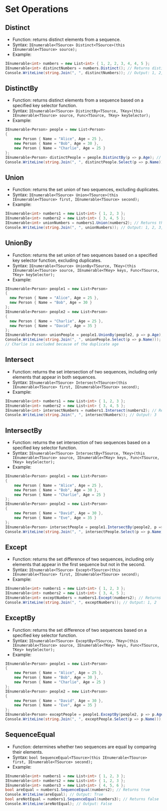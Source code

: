 # Set Operations

## Distinct

- Function: returns distinct elements from a sequence.
- Syntax: `IEnumerable<TSource> Distinct<TSource>(this IEnumerable<TSource> source);`
- Example:

```csharp
IEnumerable<int> numbers = new List<int> { 1, 2, 2, 3, 4, 4, 5 };
IEnumerable<int> distinctNumbers = numbers.Distinct(); // Returns distinct elements (1, 2, 3, 4, 5)
Console.WriteLine(string.Join(", ", distinctNumbers)); // Output: 1, 2, 3, 4, 5
```

## DistinctBy

- Function: returns distinct elements from a sequence based on a specified key selector function.
- Syntax: `IEnumerable<TSource> DistinctBy<TSource, TKey>(this IEnumerable<TSource> source, Func<TSource, TKey> keySelector);`
- Example:

```csharp
IEnumerable<Person> people = new List<Person>
{
    new Person { Name = "Alice", Age = 25 },
    new Person { Name = "Bob", Age = 30 },
    new Person { Name = "Charlie", Age = 25 }
};
IEnumerable<Person> distinctPeople = people.DistinctBy(p => p.Age); // Returns distinct elements based on Age
Console.WriteLine(string.Join(", ", distinctPeople.Select(p => p.Name))); // Output: Alice, Bob
```

## Union

- Function: returns the set union of two sequences, excluding duplicates.
- Syntax: `IEnumerable<TSource> Union<TSource>(this IEnumerable<TSource> first, IEnumerable<TSource> second);`
- Example:

```csharp
IEnumerable<int> numbers1 = new List<int> { 1, 2, 3 };
IEnumerable<int> numbers2 = new List<int> { 3, 4, 5 };
IEnumerable<int> unionNumbers = numbers1.Union(numbers2); // Returns the union of both sequences (1, 2, 3, 4, 5)
Console.WriteLine(string.Join(", ", unionNumbers)); // Output: 1, 2, 3, 4, 5
```

## UnionBy

- Function: returns the set union of two sequences based on a specified key selector function, excluding duplicates.
- Syntax: `IEnumerable<TSource> UnionBy<TSource, TKey>(this IEnumerable<TSource> source, IEnumerable<TKey> keys, Func<TSource, TKey> keySelector);`
- Example:

```csharp
IEnumerable<Person> people1 = new List<Person>
{
  new Person { Name = "Alice", Age = 25 },
  new Person { Name = "Bob", Age = 30 }
};
IEnumerable<Person> people2 = new List<Person>
{
  new Person { Name = "Charlie", Age = 25 },
  new Person { Name = "David", Age = 35 }
};
IEnumerable<Person> unionPeople = people1.UnionBy(people2, p => p.Age); // Returns the union of both sequences based on Age
Console.WriteLine(string.Join(", ", unionPeople.Select(p => p.Name))); // Output: Alice, Bob, David.
// Charlie is excluded because of the duplicate age
```

## Intersect

- Function: returns the set intersection of two sequences, including only elements that appear in both sequences.
- Syntax: `IEnumerable<TSource> Intersect<TSource>(this IEnumerable<TSource> first, IEnumerable<TSource> second);`
- Example:

```csharp
IEnumerable<int> numbers1 = new List<int> { 1, 2, 3 };
IEnumerable<int> numbers2 = new List<int> { 3, 4, 5 };
IEnumerable<int> intersectNumbers = numbers1.Intersect(numbers2); // Returns the intersection of both sequences (3)
Console.WriteLine(string.Join(", ", intersectNumbers)); // Output: 3
```

## IntersectBy

- Function: returns the set intersection of two sequences based on a specified key selector function.
- Syntax: `IEnumerable<TSource> IntersectBy<TSource, TKey>(this IEnumerable<TSource> source, IEnumerable<TKey> keys, Func<TSource, TKey> keySelector);`
- Example:

```csharp
IEnumerable<Person> people1 = new List<Person>
{
    new Person { Name = "Alice", Age = 25 },
    new Person { Name = "Bob", Age = 30 },
    new Person { Name = "Charlie", Age = 25 }
};
IEnumerable<Person> people2 = new List<Person>
{
    new Person { Name = "David", Age = 30 },
    new Person { Name = "Eve", Age = 35 }
};
IEnumerable<Person> intersectPeople = people1.IntersectBy(people2, p => p.Age); // Returns the intersection of both sequences based on Age
Console.WriteLine(string.Join(", ", intersectPeople.Select(p => p.Name))); // Output: Bob
```

## Except

- Function: returns the set difference of two sequences, including only elements that appear in the first sequence but not in the second.
- Syntax: `IEnumerable<TSource> Except<TSource>(this IEnumerable<TSource> first, IEnumerable<TSource> second);`
- Example:

```csharp
IEnumerable<int> numbers1 = new List<int> { 1, 2, 3 };
IEnumerable<int> numbers2 = new List<int> { 3, 4, 5 };
IEnumerable<int> exceptNumbers = numbers1.Except(numbers2); // Returns the difference of both sequences (1, 2)
Console.WriteLine(string.Join(", ", exceptNumbers)); // Output: 1, 2
```

## ExceptBy

- Function: returns the set difference of two sequences based on a specified key selector function.
- Syntax: `IEnumerable<TSource> ExceptBy<TSource, TKey>(this IEnumerable<TSource> source, IEnumerable<TKey> keys, Func<TSource, TKey> keySelector);`
- Example:

```csharp
IEnumerable<Person> people1 = new List<Person>
{
    new Person { Name = "Alice", Age = 25 },
    new Person { Name = "Bob", Age = 30 },
    new Person { Name = "Charlie", Age = 25 }
};
IEnumerable<Person> people2 = new List<Person>
{
    new Person { Name = "David", Age = 30 },
    new Person { Name = "Eve", Age = 35 }
};
IEnumerable<Person> exceptPeople = people1.ExceptBy(people2, p => p.Age); // Returns the difference of both sequences based on Age
Console.WriteLine(string.Join(", ", exceptPeople.Select(p => p.Name))); // Output: Alice, Charlie
```

## SequenceEqual

- Function: determines whether two sequences are equal by comparing their elements.
- Syntax: `bool SequenceEqual<TSource>(this IEnumerable<TSource> first, IEnumerable<TSource> second);`
- Example:

```csharp
IEnumerable<int> numbers1 = new List<int> { 1, 2, 3 };
IEnumerable<int> numbers2 = new List<int> { 1, 2, 3 };
IEnumerable<int> numbers3 = new List<int> { 4, 5, 6 };
bool areEqual = numbers1.SequenceEqual(numbers2); // Returns true
Console.WriteLine(areEqual); // Output: True
bool areNotEqual = numbers1.SequenceEqual(numbers3); // Returns false
Console.WriteLine(areNotEqual); // Output: False
```
